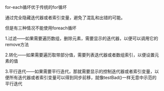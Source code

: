 for-each循坏优于传统的for循坏

通过完全隐藏迭代器或者索引变量，避免了混乱和出错的可能。

但是有三种情况不能使用foreach循坏

1.过滤——如果需要遍历数组，删除元素，需要显示的迭代器，以便可以调用它的remove方法

2.转化——如果需要遍历取带部分值，需要列表迭代器或者数组索引，以便设置元素的值

3.平行迭代——如果需要平行迭代，那就需要显示的控制迭代器或者索引变量，以便所有迭代器或者索引变量可以得到同步前移，就像testBad()一样无意中示范的平行迭代
